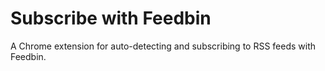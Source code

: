 # Subscribe with Feedbin

A Chrome extension for auto-detecting and subscribing to RSS feeds with Feedbin.
